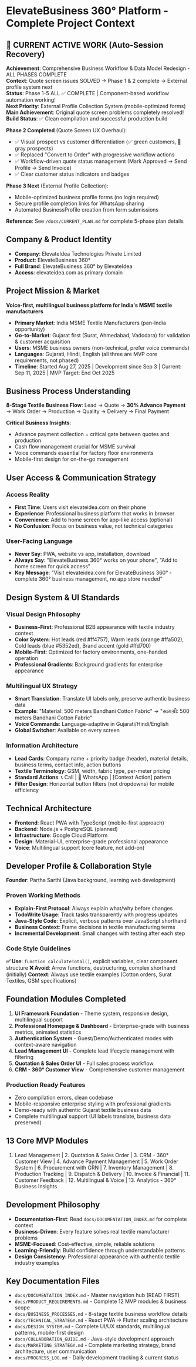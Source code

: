 # ElevateBusiness 360° Platform - Complete Project Context

## 🚀 CURRENT ACTIVE WORK (Auto-Session Recovery)
**Achievement**: Comprehensive Business Workflow & Data Model Redesign - ALL PHASES COMPLETE  
**Context**: Quote screen issues SOLVED → Phase 1 & 2 complete → External profile system next  
**Status**: Phase 1-5 ALL ✅ COMPLETE | Component-based workflow automation working!  
**Next Priority**: External Profile Collection System (mobile-optimized forms)  
**Main Achievement**: Original quote screen problems completely resolved!  
**Build Status**: ✅ Clean compilation and successful production build  

**Phase 2 Completed** (Quote Screen UX Overhaul):
- ✅ Visual prospect vs customer differentiation (✅ green customers, 🔸 gray prospects)
- ✅ Replaced "Convert to Order" with progressive workflow actions  
- ✅ Workflow-driven quote status management (Mark Approved → Send Profile → Send Invoice)
- ✅ Clear customer status indicators and badges

**Phase 3 Next** (External Profile Collection):
- Mobile-optimized business profile forms (no login required)
- Secure profile completion links for WhatsApp sharing
- Automated BusinessProfile creation from form submissions

**Reference**: See `/docs/CURRENT_PLAN.md` for complete 5-phase plan details

## Company & Product Identity
- **Company**: ElevateIdea Technologies Private Limited
- **Product**: ElevateBusiness 360°
- **Full Brand**: ElevateBusiness 360° by ElevateIdea
- **Access**: elevateidea.com as primary domain

## Project Mission & Market
**Voice-first, multilingual business platform for India's MSME textile manufacturers**
- **Primary Market**: India MSME Textile Manufacturers (pan-India opportunity)
- **Go-to-Market**: Gujarat first (Surat, Ahmedabad, Vadodara) for validation & customer acquisition
- **Users**: MSME business owners (non-technical, prefer voice commands)
- **Languages**: Gujarati, Hindi, English (all three are MVP core requirements, not phased)
- **Timeline**: Started Aug 27, 2025 | Development since Sep 3 | Current: Sep 11, 2025 | MVP Target: End Oct 2025

## Business Process Understanding
**8-Stage Textile Business Flow**: Lead → Quote → **30% Advance Payment** → Work Order → Production → Quality → Delivery → Final Payment

**Critical Business Insights**:
- Advance payment collection = critical gate between quotes and production
- Cash flow management crucial for MSME survival
- Voice commands essential for factory floor environments
- Mobile-first design for on-the-go management

## User Access & Communication Strategy
### Access Reality
- **First Time**: Users visit elevateidea.com on their phone
- **Experience**: Professional business platform that works in browser
- **Convenience**: Add to home screen for app-like access (optional)
- **No Confusion**: Focus on business value, not technical categories

### User-Facing Language
- **Never Say**: PWA, website vs app, installation, download
- **Always Say**: "ElevateBusiness 360° works on your phone", "Add to home screen for quick access"
- **Key Message**: "Visit elevateidea.com for ElevateBusiness 360° - complete 360° business management, no app store needed"

## Design System & UI Standards
### Visual Design Philosophy
- **Business-First**: Professional B2B appearance with textile industry context
- **Color System**: Hot leads (red #ff4757), Warm leads (orange #ffa502), Cold leads (blue #5352ed), Brand accent (gold #ffd700)
- **Mobile-First**: Optimized for factory environments, one-handed operation
- **Professional Gradients**: Background gradients for enterprise appearance

### Multilingual UX Strategy
- **Smart Translation**: Translate UI labels only, preserve authentic business data
- **Example**: "Material: 500 meters Bandhani Cotton Fabric" → "સામગ્રી: 500 meters Bandhani Cotton Fabric"
- **Voice Commands**: Language-adaptive in Gujarati/Hindi/English
- **Global Switcher**: Available on every screen

### Information Architecture
- **Lead Cards**: Company name + priority badge (header), material details, business terms, contact info, action buttons
- **Textile Terminology**: GSM, width, fabric type, per-meter pricing
- **Standard Actions**: 📞 Call | 📱 WhatsApp | [Context Action] pattern
- **Filter Design**: Horizontal button filters (not dropdowns) for mobile efficiency

## Technical Architecture
- **Frontend**: React PWA with TypeScript (mobile-first approach)
- **Backend**: Node.js + PostgreSQL (planned)
- **Infrastructure**: Google Cloud Platform
- **Design**: Material-UI, enterprise-grade professional appearance
- **Voice**: Multilingual support (core feature, not add-on)

## Developer Profile & Collaboration Style
**Founder**: Partha Sarthi (Java background, learning web development)

### Proven Working Methods
- **Explain-First Protocol**: Always explain what/why before changes
- **TodoWrite Usage**: Track tasks transparently with progress updates
- **Java-Style Code**: Explicit, verbose patterns over JavaScript shorthand
- **Business Context**: Frame decisions in textile manufacturing terms
- **Incremental Development**: Small changes with testing after each step

### Code Style Guidelines
**✅ Use**: `function calculateTotal()`, explicit variables, clear component structure
**❌ Avoid**: Arrow functions, destructuring, complex shorthand (initially)
**Context**: Always use textile examples (Cotton orders, Surat Textiles, GSM specifications)

## Foundation Modules Completed
1. **UI Framework Foundation** - Theme system, responsive design, multilingual support
2. **Professional Homepage & Dashboard** - Enterprise-grade with business metrics, animated statistics
3. **Authentication System** - Guest/Demo/Authenticated modes with context-aware navigation
4. **Lead Management UI** - Complete lead lifecycle management with filtering
5. **Quotation & Sales Order UI** - Full sales process workflow
6. **CRM - 360° Customer View** - Comprehensive customer management

### Production Ready Features
- Zero compilation errors, clean codebase
- Mobile-responsive enterprise styling with professional gradients
- Demo-ready with authentic Gujarat textile business data
- Complete multilingual support (UI labels translate, business data preserved)

## 13 Core MVP Modules
1. Lead Management | 2. Quotation & Sales Order | 3. CRM - 360° Customer View | 4. Advance Payment Management | 5. Work Order System | 6. Procurement with GRN | 7. Inventory Management | 8. Production Tracking | 9. Dispatch & Delivery | 10. Invoice & Financial | 11. Customer Feedback | 12. Multilingual & Voice | 13. Analytics - 360° Business Insights

## Development Philosophy
- **Documentation-First**: Read `docs/DOCUMENTATION_INDEX.md` for complete context
- **Business-Driven**: Every feature solves real textile manufacturer problems
- **MSME-Focused**: Cost-effective, simple, reliable solutions
- **Learning-Friendly**: Build confidence through understandable patterns
- **Design Consistency**: Professional appearance with authentic textile industry examples

## Key Documentation Files
- `docs/DOCUMENTATION_INDEX.md` - Master navigation hub (READ FIRST)
- `docs/PRODUCT_REQUIREMENTS.md` - Complete 12 MVP modules & business scope
- `docs/BUSINESS_PROCESSES.md` - 8-stage textile business workflow details
- `docs/TECHNICAL_STRATEGY.md` - React PWA → Flutter scaling architecture
- `docs/DESIGN_SYSTEM.md` - Complete UI/UX standards, multilingual patterns, mobile-first design
- `docs/COLLABORATION_GUIDE.md` - Java-style development approach
- `docs/MARKETING_STRATEGY.md` - Complete marketing strategy, brand architecture, user communication
- `docs/PROGRESS_LOG.md` - Daily development tracking & current status
